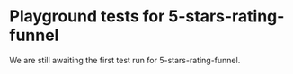 # Playground tests for 5-stars-rating-funnel
We are still awaiting the first test run for 5-stars-rating-funnel.
